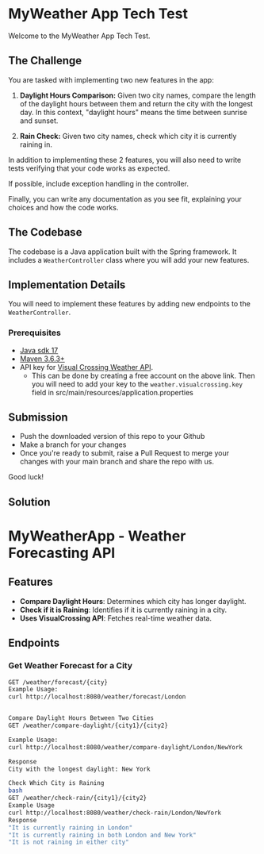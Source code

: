 # MyWeather App Tech Test

Welcome to the MyWeather App Tech Test.

## The Challenge

You are tasked with implementing two new features in the app:

1. **Daylight Hours Comparison:** Given two city names, compare the length of the daylight hours between them and return the city with the longest day. In this context, "daylight hours" means the time between sunrise and sunset.

2. **Rain Check:** Given two city names, check which city it is currently raining in.

In addition to implementing these 2 features, you will also need to write tests verifying that your code works as expected.

If possible, include exception handling in the controller.

Finally, you can write any documentation as you see fit, explaining your choices and how the code works.

## The Codebase

The codebase is a Java application built with the Spring framework. It includes a `WeatherController` class where you will add your new features.

## Implementation Details

You will need to implement these features by adding new endpoints to the `WeatherController`.

### Prerequisites

- [Java sdk 17](https://openjdk.java.net/projects/jdk/17/)
- [Maven 3.6.3+](https://maven.apache.org/install.html)
- API key for [Visual Crossing Weather API](https://www.visualcrossing.com/weather-data-editions). 
  - This can be done by creating a free account on the above link. Then you will need to add your key to the `weather.visualcrossing.key` field in src/main/resources/application.properties

## Submission

* Push the downloaded version of this repo to your Github
* Make a branch for your changes
* Once you're ready to submit, raise a Pull Request to merge your changes with your main branch and share the repo with us.

Good luck!

## Solution

# MyWeatherApp - Weather Forecasting API

## Features
- **Compare Daylight Hours**: Determines which city has longer daylight.
- **Check if it is Raining**: Identifies if it is currently raining in a city.
- **Uses VisualCrossing API**: Fetches real-time weather data.

## Endpoints
### **Get Weather Forecast for a City**
```bash
GET /weather/forecast/{city}
Example Usage:
curl http://localhost:8080/weather/forecast/London


Compare Daylight Hours Between Two Cities
GET /weather/compare-daylight/{city1}/{city2}

Example Usage:
curl http://localhost:8080/weather/compare-daylight/London/NewYork

Response
City with the longest daylight: New York

Check Which City is Raining
bash
GET /weather/check-rain/{city1}/{city2}
Example Usage
curl http://localhost:8080/weather/check-rain/London/NewYork
Response
"It is currently raining in London"
"It is currently raining in both London and New York"
"It is not raining in either city"
